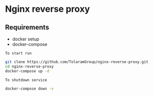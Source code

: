 # Nginx reverse proxy

## Requirements

- docker setup 
- docker-compose

`To start run`

```bash
git clone https://github.com/TolaramGroup/nginx-reverse-proxy.git
cd nginx-reverse-proxy
docker-compose up -d
```

`To shutdown service `

```bash
docker-compose down -v
```
